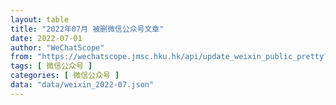 ```yaml
---
layout: table
title: "2022年07月 被删微信公众号文章"
date: 2022-07-01
author: "WeChatScope"
from: "https://wechatscope.jmsc.hku.hk/api/update_weixin_public_pretty?days="
tags: [ 微信公众号 ]
categories: [ 微信公众号 ]
data: "data/weixin_2022-07.json"
---
```

